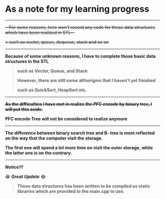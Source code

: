 # As a note for my learning progress

<hr>

~~--For some reasons, here won't record any code for those data structures which have been realized in STL--~~

~~> such as vector, queue, dequeue, stack and so on~~

<hr>

**Because of some unknown reasons, I have to complete those basic data structures in the STL**

> **such as Vector, Queue, and Stack**
> 
> **However, there are still some althorigms that I haven't yet finished**
> 
> **such as QuickSort, HeapSort etc.**
> 

<hr>

~~**As the difficulties I have met in realize the _PFC encode_ by binary tree, I will put this aside.**~~

**PFC encode Tree will not be considered to realize anymore**


<hr>

**The difference between binary search tree and B- tree is most reflected on the way that the computer visit the storage.**

**The first one will spend a lot more time on visit the outer storage, while the latter one is on the contrary.**

<hr>

**_Notice!!!_**

:joy: _**Great Update**_ :joy: 

>**Those data structures has been written to be compiled as static libraries which are provided to the
main.cpp to use.** 